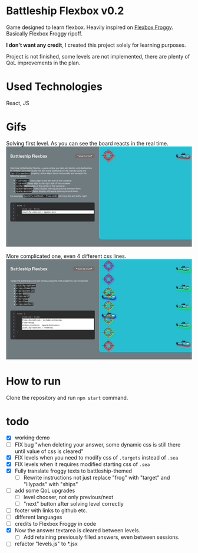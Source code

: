 # Battleship Flexbox v0.2

Game designed to learn flexbox. Heavily inspired on [Flexbox Froggy](https://flexboxfroggy.com/). Basically Flexbox
Froggy ripoff.

**I don't want any credit**, I created this project solely for learning purposes.

Project is not finished, some levels are not implemented, there are plenty of QoL improvements in the plan.
# Used Technologies

React, JS

# Gifs

Solving first level. As you can see the board reacts in the real time.
![](battleship_lvl1.gif)

More complicated one, even 4 different css lines.
![](battleship_lvl24.gif)

# How to run

Clone the repository and run `npm start` command.

# todo
- [x] ~~working demo~~
- [ ] FIX bug "when deleting your answer, some dynamic css is still there until value of css is cleared"
- [x] FIX levels when you need to modify css of `.targets` instead of `.sea` 
- [x] FIX levels when it requires modified starting css of `.sea`
- [x] Fully translate froggy texts to battleship-themed
  - [ ] Rewrite instructions not just replace "frog" with "target" and "lilypads" with "ships"
- [ ] add some QoL upgrades
  - [ ] level chooser, not only previous/next
  - [ ] "next" button after solving level correctly
- [ ] footer with links to github etc.
- [ ] different languages
- [ ] credits to Flexbox Froggy in code 
- [x] Now the answer textarea is cleared between levels. 
  - [ ] Add retaining previously filled answers, even between sessions. 
- [ ] refactor "levels.js" to *.jsx 